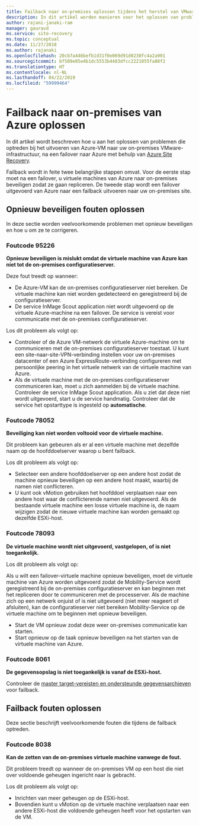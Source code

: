 ```yaml
---
title: Failback naar on-premises oplossen tijdens het herstel van VMware-VM na noodgevallen naar Azure met Azure Site Recovery | Microsoft Docs
description: In dit artikel worden manieren voor het oplossen van problemen met failback en opnieuw beveiligen tijdens het herstel van VMware-VM na noodgevallen naar Azure met Azure Site Recovery beschreven.
author: rajani-janaki-ram
manager: gauravd
ms.service: site-recovery
ms.topic: conceptual
ms.date: 11/27/2018
ms.author: rajanaki
ms.openlocfilehash: 20cb7a446befb1d31f0e069d91d0230fc4a2a901
ms.sourcegitcommit: bf509e05e4b1dc5553b4483dfcc2221055fa80f2
ms.translationtype: HT
ms.contentlocale: nl-NL
ms.lasthandoff: 04/22/2019
ms.locfileid: "59999464"
---
```

# <a name="troubleshoot-failback-to-on-premises-from-azure"></a>Failback naar on-premises van Azure oplossen

In dit artikel wordt beschreven hoe u aan het oplossen van problemen die optreden bij het uitvoeren van Azure-VM naar uw on-premises VMware-infrastructuur, na een failover naar Azure met behulp van [Azure Site Recovery](site-recovery-overview.md).

Failback wordt in feite twee belangrijke stappen omvat. Voor de eerste stap moet na een failover, u virtuele machines van Azure naar on-premises beveiligen zodat ze gaan repliceren. De tweede stap wordt een failover uitgevoerd van Azure naar een failback uitvoeren naar uw on-premises site.

## <a name="troubleshoot-reprotection-errors"></a>Opnieuw beveiligen fouten oplossen

In deze sectie worden veelvoorkomende problemen met opnieuw beveiligen en hoe u om ze te corrigeren.

### <a name="error-code-95226"></a>Foutcode 95226

**Opnieuw beveiligen is mislukt omdat de virtuele machine van Azure kan niet tot de on-premises configuratieserver.**

Deze fout treedt op wanneer:

* De Azure-VM kan de on-premises configuratieserver niet bereiken. De virtuele machine kan niet worden gedetecteerd en geregistreerd bij de configuratieserver.
* De service InMage Scout application niet wordt uitgevoerd op de virtuele Azure-machine na een failover. De service is vereist voor communicatie met de on-premises configuratieserver.

Los dit probleem als volgt op:

* Controleer of de Azure VM-netwerk de virtuele Azure-machine om te communiceren met de on-premises configuratieserver toestaat. U kunt een site-naar-site-VPN-verbinding instellen voor uw on-premises datacenter of een Azure ExpressRoute-verbinding configureren met persoonlijke peering in het virtuele netwerk van de virtuele machine van Azure.
* Als de virtuele machine met de on-premises configuratieserver communiceren kan, moet u zich aanmelden bij de virtuele machine. Controleer de service InMage Scout application. Als u ziet dat deze niet wordt uitgevoerd, start u de service handmatig. Controleer dat de service het opstarttype is ingesteld op **automatische**.

### <a name="error-code-78052"></a>Foutcode 78052

**Beveiliging kan niet worden voltooid voor de virtuele machine.**

Dit probleem kan gebeuren als er al een virtuele machine met dezelfde naam op de hoofddoelserver waarop u bent failback.

Los dit probleem als volgt op:

* Selecteer een andere hoofddoelserver op een andere host zodat de machine opnieuw beveiligen op een andere host maakt, waarbij de namen niet conflicteren.
* U kunt ook vMotion gebruiken het hoofddoel verplaatsen naar een andere host waar de conflicterende namen niet uitgevoerd. Als de bestaande virtuele machine een losse virtuele machine is, de naam wijzigen zodat de nieuwe virtuele machine kan worden gemaakt op dezelfde ESXi-host.


### <a name="error-code-78093"></a>Foutcode 78093

**De virtuele machine wordt niet uitgevoerd, vastgelopen, of is niet toegankelijk.**

Los dit probleem als volgt op:

Als u wilt een failover-virtuele machine opnieuw beveiligen, moet de virtuele machine van Azure worden uitgevoerd zodat de Mobility-Service wordt geregistreerd bij de on-premises configuratieserver en kan beginnen met het repliceren door te communiceren met de processerver. Als de machine zich op een netwerk onjuist of is niet uitgevoerd (niet meer reageert of afsluiten), kan de configuratieserver niet bereiken Mobility-Service op de virtuele machine om te beginnen met opnieuw beveiligen.

* Start de VM opnieuw zodat deze weer on-premises communicatie kan starten.
* Start opnieuw op de taak opnieuw beveiligen na het starten van de virtuele machine van Azure.

### <a name="error-code-8061"></a>Foutcode 8061

**De gegevensopslag is niet toegankelijk is vanaf de ESXi-host.**

Controleer de [master target-vereisten en ondersteunde gegevensarchieven](vmware-azure-reprotect.md#deploy-a-separate-master-target-server) voor failback.


## <a name="troubleshoot-failback-errors"></a>Failback fouten oplossen

Deze sectie beschrijft veelvoorkomende fouten die tijdens de failback optreden.

### <a name="error-code-8038"></a>Foutcode 8038

**Kan de zetten van de on-premises virtuele machine vanwege de fout.**

Dit probleem treedt op wanneer de on-premises VM op een host die niet over voldoende geheugen ingericht naar is gebracht. 

Los dit probleem als volgt op:

* Inrichten van meer geheugen op de ESXi-host.
* Bovendien kunt u vMotion op de virtuele machine verplaatsen naar een andere ESXi-host die voldoende geheugen heeft voor het opstarten van de VM.
